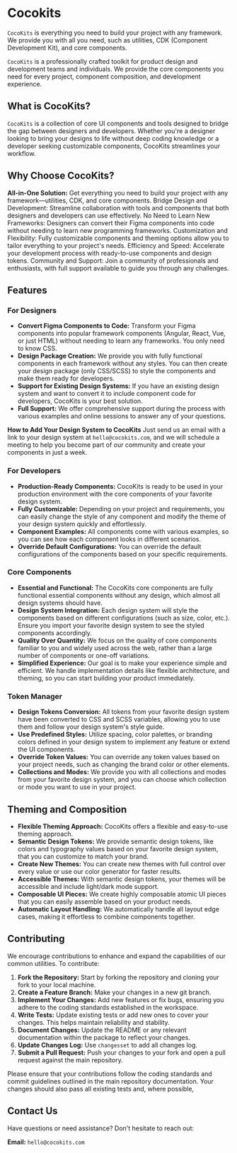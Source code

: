 # Cocokits

`CocoKits` is everything you need to build your project with any framework.
We provide you with all you need, such as utilities, CDK (Component Development Kit), and core components.

`CocoKits` is a professionally crafted toolkit for product design and development teams and individuals.
We provide the core components you need for every project, component composition, and development experience.

## What is CocoKits?
`CocoKits` is a collection of core UI components and tools designed to bridge the gap between designers and developers. Whether you're a designer looking to bring your designs to life without deep coding knowledge or a developer seeking customizable components, CocoKits streamlines your workflow.

## Why Choose CocoKits?
**All-in-One Solution:** Get everything you need to build your project with any framework—utilities, CDK, and core components. Bridge Design and Development: Streamline collaboration with tools and components that both designers and developers can use effectively. No Need to Learn New Frameworks: Designers can convert their Figma components into code without needing to learn new programming frameworks. Customization and Flexibility: Fully customizable components and theming options allow you to tailor everything to your project's needs. Efficiency and Speed: Accelerate your development process with ready-to-use components and design tokens. Community and Support: Join a community of professionals and enthusiasts, with full support available to guide you through any challenges.

## Features
### For Designers
- **Convert Figma Components to Code:** Transform your Figma components into popular framework components (Angular, React, Vue, or just HTML) without needing to learn any frameworks. You only need to know CSS.
- **Design Package Creation:** We provide you with fully functional components in each framework without any styles. You can then create your design package (only CSS/SCSS) to style the components and make them ready for developers.
- **Support for Existing Design Systems:** If you have an existing design system and want to convert it to include component code for developers, CocoKits is your best solution.
- **Full Support:** We offer comprehensive support during the process with various examples and online sessions to answer any of your questions.

**How to Add Your Design System to CocoKits**
Just send us an email with a link to your design system at `hello@cocokits.com`, and we will schedule a meeting to help you become part of our community and create your components in just a week.

### For Developers
- **Production-Ready Components:** CocoKits is ready to be used in your production environment with the core components of your favorite design system.
- **Fully Customizable:** Depending on your project and requirements, you can easily change the style of any component and modify the theme of your design system quickly and effortlessly.
- **Component Examples:** All components come with various examples, so you can see how each component looks in different scenarios.
- **Override Default Configurations:** You can override the default configurations of the components based on your specific requirements.


### Core Components
- **Essential and Functional:** The CocoKits core components are fully functional essential components without any design, which almost all design systems should have.
- **Design System Integration:** Each design system will style the components based on different configurations (such as size, color, etc.). Ensure you import your favorite design system to see the styled components accordingly.
- **Quality Over Quantity:** We focus on the quality of core components familiar to you and widely used across the web, rather than a large number of components or one-off variations.
- **Simplified Experience:** Our goal is to make your experience simple and efficient. We handle implementation details like flexible architecture, and theming, so you can start building your product immediately.

### Token Manager
- **Design Tokens Conversion:** All tokens from your favorite design system have been converted to CSS and SCSS variables, allowing you to use them and follow your design system's style guide.
- **Use Predefined Styles:** Utilize spacing, color palettes, or branding colors defined in your design system to implement any feature or extend the UI components.
- **Override Token Values:** You can override any token values based on your project needs, such as changing the brand color or other elements.
- **Collections and Modes:** We provide you with all collections and modes from your favorite design system, and you can choose which collection or mode you want to use in your project.


## Theming and Composition
- **Flexible Theming Approach:** CocoKits offers a flexible and easy-to-use theming approach.
- **Semantic Design Tokens:** We provide semantic design tokens, like colors and typography values based on your favorite design system, that you can customize to match your brand.
- **Create New Themes:** You can create new themes with full control over every value or use our color generator for faster results.
- **Accessible Themes:** With semantic design tokens, your themes will be accessible and include light/dark mode support.
- **Composable UI Pieces:** We create highly composable atomic UI pieces that you can easily assemble based on your product needs.
- **Automatic Layout Handling:** We automatically handle all layout edge cases, making it effortless to combine components together.


## Contributing

We encourage contributions to enhance and expand the capabilities of our common utilities. To contribute:

1. **Fork the Repository:** Start by forking the repository and cloning your fork to your local machine.
2. **Create a Feature Branch:** Make your changes in a new git branch.
3. **Implement Your Changes:** Add new features or fix bugs, ensuring you adhere to the coding standards established in the workspace.
4. **Write Tests:** Update existing tests or add new ones to cover your changes. This helps maintain reliability and stability.
5. **Document Changes:** Update the README or any relevant documentation within the package to reflect your changes.
6. **Update Changes Log:** Use `changesset` to add all changes log.
7. **Submit a Pull Request:** Push your changes to your fork and open a pull request against the main repository.

Please ensure that your contributions follow the coding standards and commit guidelines outlined in the main repository documentation.
Your changes should also pass all existing tests and, where possible,


## Contact Us
Have questions or need assistance? Don't hesitate to reach out:

**Email:** `hello@cocokits.com`
